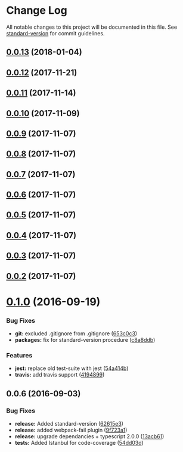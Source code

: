 # Change Log

All notable changes to this project will be documented in this file. See [standard-version](https://github.com/conventional-changelog/standard-version) for commit guidelines.

<a name="0.0.13"></a>
## [0.0.13](https://github.com/DxCx/ts-library-starter/compare/v0.0.12...v0.0.13) (2018-01-04)



<a name="0.0.12"></a>
## [0.0.12](https://github.com/DxCx/ts-library-starter/compare/v0.0.11...v0.0.12) (2017-11-21)



<a name="0.0.11"></a>
## [0.0.11](https://github.com/DxCx/ts-library-starter/compare/v0.0.10...v0.0.11) (2017-11-14)



<a name="0.0.10"></a>
## [0.0.10](https://github.com/DxCx/ts-library-starter/compare/v0.0.9...v0.0.10) (2017-11-09)



<a name="0.0.9"></a>
## [0.0.9](https://github.com/DxCx/ts-library-starter/compare/v0.0.8...v0.0.9) (2017-11-07)



<a name="0.0.8"></a>
## [0.0.8](https://github.com/DxCx/ts-library-starter/compare/v0.0.7...v0.0.8) (2017-11-07)



<a name="0.0.7"></a>
## [0.0.7](https://github.com/DxCx/ts-library-starter/compare/v0.0.5...v0.0.7) (2017-11-07)



<a name="0.0.6"></a>
## [0.0.6](https://github.com/DxCx/ts-library-starter/compare/v0.0.5...v0.0.6) (2017-11-07)



<a name="0.0.5"></a>
## [0.0.5](https://github.com/DxCx/ts-library-starter/compare/v0.0.4...v0.0.5) (2017-11-07)



<a name="0.0.4"></a>
## [0.0.4](https://github.com/DxCx/ts-library-starter/compare/v0.0.3...v0.0.4) (2017-11-07)



<a name="0.0.3"></a>
## [0.0.3](https://github.com/DxCx/ts-library-starter/compare/v0.0.2...v0.0.3) (2017-11-07)



<a name="0.0.2"></a>
## [0.0.2](https://github.com/DxCx/ts-library-starter/compare/v0.1.0...v0.0.2) (2017-11-07)



<a name="0.1.0"></a>
# [0.1.0](https://github.com/DxCx/ts-library-starter/compare/v0.0.6...v0.1.0) (2016-09-19)


### Bug Fixes

* **git:** excluded .gitignore from .gitignore ([653c0c3](https://github.com/DxCx/ts-library-starter/commit/653c0c3))
* **packages:** fix for standard-version procedure ([c8a8ddb](https://github.com/DxCx/ts-library-starter/commit/c8a8ddb))


### Features

* **jest:** replace old test-suite with jest ([54a414b](https://github.com/DxCx/ts-library-starter/commit/54a414b))
* **travis:** add travis support ([4194899](https://github.com/DxCx/ts-library-starter/commit/4194899))



<a name="0.0.6"></a>
## 0.0.6 (2016-09-03)


### Bug Fixes

* **release:** Added standard-version ([62615e3](https://github.com/DxCx/ts-library-starter/commit/62615e3))
* **release:** added webpack-fail plugin ([9f723a1](https://github.com/DxCx/ts-library-starter/commit/9f723a1))
* **release:** upgrade dependancies + typescript 2.0.0 ([13acb61](https://github.com/DxCx/ts-library-starter/commit/13acb61))
* **tests:** Added Istanbul for code-coverage ([54dd03d](https://github.com/DxCx/ts-library-starter/commit/54dd03d))
